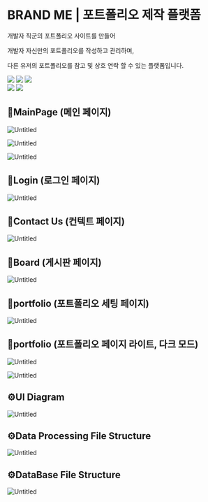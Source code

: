 # BRAND ME | 포트폴리오 제작 플랫폼

개발자 직군의 포트폴리오 사이트를 만들어

개발자 자신만의 포트폴리오를 작성하고 관리하며,

다른 유저의 포트폴리오를 참고 및 상호 연락 할 수 있는 플랫폼입니다.

<div>
  <img src="https://img.shields.io/badge/HTML5-E34F26?style=for-the-badge&logo=HTML5&logoColor=white">
  <img src="https://img.shields.io/badge/CSS3-1572B6?style=for-the-badge&logo=CSS3&logoColor=white">
  <img src="https://img.shields.io/badge/JavaScript-F7DF1E?style=for-the-badge&logo=JavaScript&logoColor=black">
</div>
<div>
  <img src="https://img.shields.io/badge/PHP-777BB4?style=for-the-badge&logo=PHP&logoColor=white">
  <img src="https://img.shields.io/badge/MySQL-4479A1?style=for-the-badge&logo=MySQL&logoColor=white">
</div>

## 📌**MainPage (메인 페이지)**

![Untitled](README%20d94bc2fb6d4945f9983ac624a632c055/Untitled.png)

![Untitled](README%20d94bc2fb6d4945f9983ac624a632c055/Untitled%201.png)

![Untitled](README%20d94bc2fb6d4945f9983ac624a632c055/Untitled%202.png)

## 📌Login (로그인 페이지)

![Untitled](README%20d94bc2fb6d4945f9983ac624a632c055/Untitled%203.png)

## 📌Contact Us (컨텍트 페이지)

![Untitled](README%20d94bc2fb6d4945f9983ac624a632c055/Untitled%204.png)

## 📌Board (게시판 페이지)

![Untitled](README%20d94bc2fb6d4945f9983ac624a632c055/Untitled%205.png)

## 📌portfolio (포트폴리오 세팅 페이지)

![Untitled](README%20d94bc2fb6d4945f9983ac624a632c055/Untitled%206.png)

## 📌portfolio (포트폴리오 페이지 라이트, 다크 모드)

![Untitled](README%20d94bc2fb6d4945f9983ac624a632c055/Untitled%207.png)

![Untitled](README%20d94bc2fb6d4945f9983ac624a632c055/Untitled%208.png)



## ⚙UI Diagram

![Untitled](README%20d94bc2fb6d4945f9983ac624a632c055/Untitled%209.png)

## ⚙**Data Processing File Structure**

![Untitled](README%20d94bc2fb6d4945f9983ac624a632c055/Untitled%2010.png)

## ⚙**DataBase File Structure**


![Untitled](README%20d94bc2fb6d4945f9983ac624a632c055/Untitled%2011.png)
